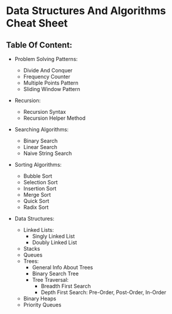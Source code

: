 # Data Structures And Algorithms Cheat Sheet
## Table Of Content:

* Problem Solving Patterns:
  * Divide And Conquer  
  * Frequency Counter  
  * Multiple Points Pattern  
  * Sliding Window Pattern
  
* Recursion:
  * Recursion Syntax  
  * Recursion Helper Method  
  
* Searching Algorithms:
  * Binary Search  
  * Linear Search  
  * Naive String Search  
  
* Sorting Algorithms:
  * Bubble Sort  
  * Selection Sort  
  * Insertion Sort  
  * Merge Sort  
  * Quick Sort  
  * Radix Sort  
  
* Data Structures:
  * Linked Lists:
    * Singly Linked List
    * Doubly Linked List
  * Stacks
  * Queues
  * Trees:
    * General Info About Trees
    * Binary Search Tree
    * Tree Traversal:
      * Breadth First Search
      * Depth First Search: Pre-Order, Post-Order, In-Order 
  * Binary Heaps
  * Priority Queues